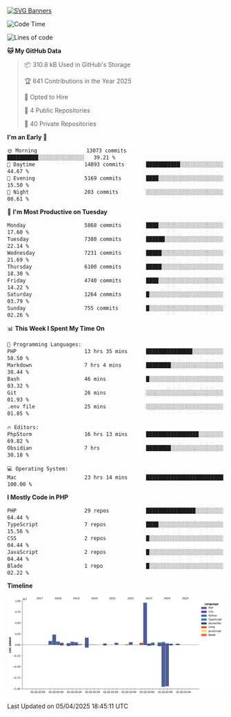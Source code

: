 [![SVG Banners](https://svg-banners.vercel.app/api?type=glitch&text1=Gere_Lajos%F0%9F%92%BB&width=800&height=400)](https://github.com/Akshay090/svg-banners)

<!--START_SECTION:waka-->
![Code Time](http://img.shields.io/badge/Code%20Time-2%2C344%20hrs%2016%20mins-blue)

![Lines of code](https://img.shields.io/badge/From%20Hello%20World%20I%27ve%20Written-21.6%20million%20lines%20of%20code-blue)

**🐱 My GitHub Data** 

> 📦 310.8 kB Used in GitHub's Storage 
 > 
> 🏆 641 Contributions in the Year 2025
 > 
> 💼 Opted to Hire
 > 
> 📜 4 Public Repositories 
 > 
> 🔑 40 Private Repositories 
 > 
**I'm an Early 🐤** 

```text
🌞 Morning                13073 commits       ██████████░░░░░░░░░░░░░░░   39.21 % 
🌆 Daytime                14893 commits       ███████████░░░░░░░░░░░░░░   44.67 % 
🌃 Evening                5169 commits        ████░░░░░░░░░░░░░░░░░░░░░   15.50 % 
🌙 Night                  203 commits         ░░░░░░░░░░░░░░░░░░░░░░░░░   00.61 % 
```
📅 **I'm Most Productive on Tuesday** 

```text
Monday                   5868 commits        ████░░░░░░░░░░░░░░░░░░░░░   17.60 % 
Tuesday                  7380 commits        ██████░░░░░░░░░░░░░░░░░░░   22.14 % 
Wednesday                7231 commits        █████░░░░░░░░░░░░░░░░░░░░   21.69 % 
Thursday                 6100 commits        █████░░░░░░░░░░░░░░░░░░░░   18.30 % 
Friday                   4740 commits        ████░░░░░░░░░░░░░░░░░░░░░   14.22 % 
Saturday                 1264 commits        █░░░░░░░░░░░░░░░░░░░░░░░░   03.79 % 
Sunday                   755 commits         █░░░░░░░░░░░░░░░░░░░░░░░░   02.26 % 
```


📊 **This Week I Spent My Time On** 

```text
💬 Programming Languages: 
PHP                      13 hrs 35 mins      ███████████████░░░░░░░░░░   58.50 % 
Markdown                 7 hrs 4 mins        ████████░░░░░░░░░░░░░░░░░   30.44 % 
Bash                     46 mins             █░░░░░░░░░░░░░░░░░░░░░░░░   03.32 % 
Git                      26 mins             ░░░░░░░░░░░░░░░░░░░░░░░░░   01.93 % 
.env file                25 mins             ░░░░░░░░░░░░░░░░░░░░░░░░░   01.85 % 

🔥 Editors: 
PhpStorm                 16 hrs 13 mins      █████████████████░░░░░░░░   69.82 % 
Obsidian                 7 hrs               ████████░░░░░░░░░░░░░░░░░   30.18 % 

💻 Operating System: 
Mac                      23 hrs 14 mins      █████████████████████████   100.00 % 
```

**I Mostly Code in PHP** 

```text
PHP                      29 repos            ████████████████░░░░░░░░░   64.44 % 
TypeScript               7 repos             ████░░░░░░░░░░░░░░░░░░░░░   15.56 % 
CSS                      2 repos             █░░░░░░░░░░░░░░░░░░░░░░░░   04.44 % 
JavaScript               2 repos             █░░░░░░░░░░░░░░░░░░░░░░░░   04.44 % 
Blade                    1 repo              █░░░░░░░░░░░░░░░░░░░░░░░░   02.22 % 
```



**Timeline**

![Lines of Code chart](https://raw.githubusercontent.com/gere-lajos/gere-lajos/main/assets/bar_graph.png)


 Last Updated on 05/04/2025 18:45:11 UTC
<!--END_SECTION:waka-->
